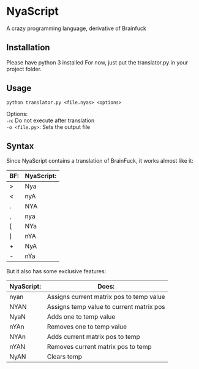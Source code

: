# NyaScript
A crazy programming language, derivative of Brainfuck

## Installation
Please have python 3 installed
For now, just put the translator.py in your project folder.

## Usage
`python translator.py <file.nyas> <options>`

Options: <br>
`-n`: Do not execute after translation <br>
`-o <file.py>`: Sets the output file

## Syntax

Since NyaScript contains a translation of BrainFuck, it works almost like it:

|BF:    |NyaScript:|
|-------|---------|
|>      |Nya      |
|<      |nyA      |
|.      |NYA      |
|,      |nya      |
|[      |NYa      |
|]      |nYA      |
|+      |NyA      |
|-      |nYa      |

But it also has some exclusive features:

|NyaScript:    |Does:|
|-------|---------|
|nyan      |Assigns current matrix pos to temp value      |
|NYAN     |Assigns temp value to current matrix pos     |
|NyaN|Adds one to temp value|
|nYAn|Removes one to temp value|
|NYAn|Adds current matrix pos to temp|
|nYAN|Removes current matrix pos to temp|
|NyAN|Clears temp|
